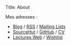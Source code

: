 Title: About

Mes adresses :

- [Blog](https://blog.karolak.fr) / [RSS](https://blog.karolak.fr/feeds/atom.xml) / [Mailing Lists](https://lists.sr.ht/~nka)
- [SourceHut](https://git.sr.ht/~nka) / [GitHub](https://github.com/nikaro) / [CV](https://cv.karolak.fr)
- [Lectures Web](/lectures) / [Wishlist](/wishlist)
